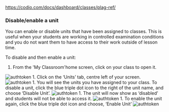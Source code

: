 https://codio.com/docs/dashboard/classes/plag-ref/

### Disable/enable a unit

You can enable or disable units that have been assigned to classes. This is useful when your students are working in controlled examination conditions and you do not want them to have access to their work outside of lesson time.

To disable and then enable a unit:

1. From the 'My Classroom'home screen, click on your class to open it. 
<img alt="authtoken" src="/img/docs/xxxxxx.png" class="simple"/>
1. Click on the ‘Units’ tab, centre left of your screen.
<img alt="authtoken" src="/img/docs/xxxxxx.png" class="simple"/>
1. You will see the units you have assigned to your class. To disable a unit, click the blue triple dot icon to the right of the unit name, and choose ‘Disable Unit’. 
<img alt="authtoken" src="/img/docs/xxxxxx.png" class="simple"/>
1. The unit will now show as ‘disabled’ and students will not be able to access it. 
<img alt="authtoken" src="/img/docs/xxxxxx.png" class="simple"/>
1. To enable the unit again, click the blue triple dot icon and choose, ‘Enable Unit’ 
<img alt="authtoken" src="/img/docs/xxxxxx.png" class="simple"/>


